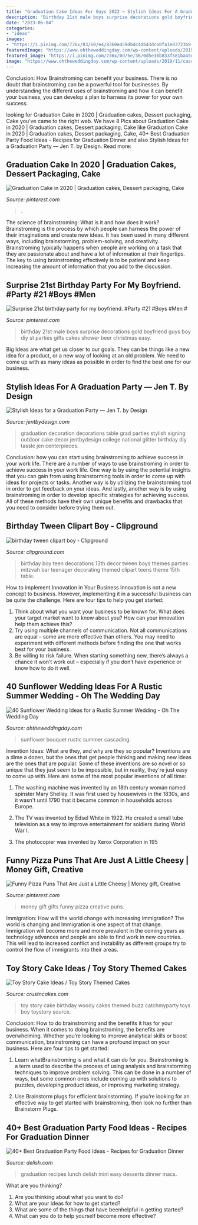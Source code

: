 ```yaml
---
title: "Graduation Cake Ideas For Guys 2022 ~ Stylish Ideas For A Graduation Party — Jen T. By Design"
description: "Birthday 21st male boys surprise decorations gold boyfriend guys boy diy st parties gifts cakes shower beer christmas easy"
date: "2023-06-04"
categories:
- "ideas"
images:
- "https://i.pinimg.com/736x/83/60/e4/8360e459dbdc4db43dc60fa1e03723b9--money-gifting-gift-money.jpg"
featuredImage: "https://www.ohtheweddingday.com/wp-content/uploads/2019/11/cascading-sunflower-wedding-bouquet.jpg"
featured_image: "https://i.pinimg.com/736x/0d/5e/36/0d5e36b833f581ba45d9b8b13b2c0ddf.jpg"
image: "https://www.ohtheweddingday.com/wp-content/uploads/2019/11/cascading-sunflower-wedding-bouquet.jpg"
---
```



Conclusion: How Brainstroming can benefit your business.
There is no doubt that brainstroming can be a powerful tool for businesses. By understanding the different uses of brainstroming and how it can benefit your business, you can develop a plan to harness its power for your own success.

	

		
looking for Graduation Cake in 2020 | Graduation cakes, Dessert packaging, Cake you've came to the right web. We have 8 Pics about Graduation Cake in 2020 | Graduation cakes, Dessert packaging, Cake like Graduation Cake in 2020 | Graduation cakes, Dessert packaging, Cake, 40+ Best Graduation Party Food Ideas - Recipes for Graduation Dinner and also Stylish Ideas for a Graduation Party — Jen T. by Design. Read more:
		
    
## Graduation Cake In 2020 | Graduation Cakes, Dessert Packaging, Cake

<img loading=lazy src="https://i.pinimg.com/736x/0d/5e/36/0d5e36b833f581ba45d9b8b13b2c0ddf.jpg" onerror="this.onerror=null;this.src='https://tse1.mm.bing.net/th?id=OIP.vSzfG37RvdW4YK5VKDfuIAHaJg&amp;pid=15.1';" alt="Graduation Cake in 2020 | Graduation cakes, Dessert packaging, Cake">

_Source: pinterest.com_

>. 

	

The science of brainstroming: What is it and how does it work?
Brainstroming is the process by which people can harness the power of their imaginations and create new ideas. It has been used in many different ways, including brainstorming, problem-solving, and creativity. Brainstroming typically happens when people are working on a task that they are passionate about and have a lot of information at their fingertips. The key to using brainstroming effectively is to be patient and keep increasing the amount of information that you add to the discussion.

    
## Surprise 21st Birthday Party For My Boyfriend. #Party #21 #Boys #Men #

<img loading=lazy src="https://s-media-cache-ak0.pinimg.com/736x/5e/91/67/5e9167a708806f7894142740a70e3178.jpg" onerror="this.onerror=null;this.src='https://tse4.mm.bing.net/th?id=OIP.9rMAd2PxRDq8KXfCalAQpAHaJ3&amp;pid=15.1';" alt="Surprise 21st birthday party for my boyfriend. #Party #21 #Boys #Men #">

_Source: pinterest.com_

>birthday 21st male boys surprise decorations gold boyfriend guys boy diy st parties gifts cakes shower beer christmas easy. 

	

Big Ideas are what get us closer to our goals. They can be things like a new idea for a product, or a new way of looking at an old problem. We need to come up with as many ideas as possible in order to find the best one for our business.

    
## Stylish Ideas For A Graduation Party — Jen T. By Design

<img loading=lazy src="http://static1.squarespace.com/static/52d54f41e4b0c284f55d2cd9/t/553f9ec7e4b08a278f3670e1/1430232778983/Graduation+Party+Decoration+Ideas+-+Love+the+party+tassle+and+glitter!++JenTbyDesign" onerror="this.onerror=null;this.src='https://tse2.mm.bing.net/th?id=OIP.HbAZgy6UvffFbgFQXTXudwHaJ4&amp;pid=15.1';" alt="Stylish Ideas for a Graduation Party — Jen T. by Design">

_Source: jentbydesign.com_

>graduation decoration decorations table grad parties stylish signing outdoor cake decor jentbydesign college national glitter birthday diy tassle jen centerpieces. 

	

Conclusion: how you can start using brainstroming to achieve success in your work life.
There are a number of ways to use brainstroming in order to achieve success in your work life. One way is by using the potential insights that you can gain from using brainstorming tools in order to come up with ideas for projects or tasks. Another way is by utilizing the brainstorming tool in order to get feedback on your ideas. And lastly, another way is by using brainstroming in order to develop specific strategies for achieving success. All of these methods have their own unique benefits and drawbacks that you need to consider before trying them out.

    
## Birthday Tween Clipart Boy - Clipground

<img loading=lazy src="http://clipground.com/images/birthday-tween-clipart-boy-16.jpg" onerror="this.onerror=null;this.src='https://tse3.mm.bing.net/th?id=OIP.UI2cHTl90ddYwpFxtj_baQHaIM&amp;pid=15.1';" alt="birthday tween clipart boy - Clipground">

_Source: clipground.com_

>birthday boy teen decorations 13th decor tween boys themes parties mitzvah bar teenager decorating themed clipart teens theme 15th table. 

	

How to implement Innovation in Your Business
Innovation is not a new concept to business. However, implementing it in a successful business can be quite the challenge. Here are four tips to help you get started: 
1. Think about what you want your business to be known for. What does your target market want to know about you? How can your innovation help them achieve this? 
2. Try using multiple channels of communication. Not all communications are equal – some are more effective than others. You may need to experiment with different methods before finding the one that works best for your business. 
3. Be willing to risk failure. When starting something new, there’s always a chance it won’t work out – especially if you don’t have experience or know how to do it well.

    
## 40 Sunflower Wedding Ideas For A Rustic Summer Wedding - Oh The Wedding Day

<img loading=lazy src="https://www.ohtheweddingday.com/wp-content/uploads/2019/11/cascading-sunflower-wedding-bouquet.jpg" onerror="this.onerror=null;this.src='https://tse4.mm.bing.net/th?id=OIP.V4x4F6j6DTn6NWzls75pqQHaLl&amp;pid=15.1';" alt="40 Sunflower Wedding Ideas for a Rustic Summer Wedding - Oh The Wedding Day">

_Source: ohtheweddingday.com_

>sunflower bouquet rustic summer cascading. 

	

Invention Ideas: What are they, and why are they so popular?
Inventions are a dime a dozen, but the ones that get people thinking and making new ideas are the ones that are popular. Some of these inventions are so novel or so unique that they just seem to be impossible, but in reality, they're just easy to come up with. Here are some of the most popular inventions of all time: 
1. The washing machine was invented by an 18th century woman named spinster Mary Shelley. It was first used by housewives in the 1830s, and it wasn't until 1790 that it became common in households across Europe.

2. The TV was invented by Edsel White in 1922. He created a small tube television as a way to improve entertainment for soldiers during World War I.

3. The photocopier was invented by Xerox Corporation in 195
    
## Funny Pizza Puns That Are Just A Little Cheesy | Money Gift, Creative

<img loading=lazy src="https://i.pinimg.com/736x/83/60/e4/8360e459dbdc4db43dc60fa1e03723b9--money-gifting-gift-money.jpg" onerror="this.onerror=null;this.src='https://tse3.mm.bing.net/th?id=OIP.nVOg_MZKQejyYL99RRDNEwHaJ5&amp;pid=15.1';" alt="Funny Pizza Puns That Are Just a Little Cheesy | Money gift, Creative">

_Source: pinterest.com_

>money gift gifts funny pizza creative puns. 

	

Immigration: How will the world change with increasing immigration?
The world is changing and Immigration is one aspect of that change. Immigration will become more and more prevalent in the coming years as technology advances and people are able to find work in new countries. This will lead to increased conflict and instability as different groups try to control the flow of immigrants into their areas.

    
## Toy Story Cake Ideas / Toy Story Themed Cakes

<img loading=lazy src="http://www.crustncakes.com/blog/wp-content/uploads/2015/07/0f232bb47a9e3e0e5d2e74ca8428c074.jpg" onerror="this.onerror=null;this.src='https://tse3.mm.bing.net/th?id=OIP.adsqWH5dESh-oqmYd6L4iwAAAA&amp;pid=15.1';" alt="Toy Story Cake Ideas / Toy Story Themed Cakes">

_Source: crustncakes.com_

>toy story cake birthday woody cakes themed buzz catchmyparty toys boy toystory source. 

	

Conclusion: How to do brainstroming and the benefits it has for your business.
When it comes to doing brainstroming, the benefits are overwhelming. Whether you’re looking to improve analytical skills or boost communication, brainstroming can have a profound impact on your business. Here are four tips to get started:
1. Learn whatBrainstroming is and what it can do for you. Brainstroming is a term used to describe the process of using analysis and brainstorming techniques to improve problem solving. This can be done in a number of ways, but some common ones include coming up with solutions to puzzles, developing product ideas, or improving marketing strategy.

2. Use Brainstorm plugs for efficient brainstorming. If you’re looking for an effective way to get started with brainstroming, then look no further than Brainstorm Plugs.

    
## 40+ Best Graduation Party Food Ideas - Recipes For Graduation Dinner

<img loading=lazy src="https://hips.hearstapps.com/del.h-cdn.co/assets/17/06/1600x800/landscape-1486683801-delish-mini-macs-2.jpg?resize=1200:*" onerror="this.onerror=null;this.src='https://tse3.mm.bing.net/th?id=OIP.zZyAXdWTeHc4GHBuTyutYAHaDt&amp;pid=15.1';" alt="40+ Best Graduation Party Food Ideas - Recipes for Graduation Dinner">

_Source: delish.com_

>graduation recipes lunch delish mini easy desserts dinner macs. 

	

What are you thinking?
1. Are you thinking about what you want to do?
2. What are your ideas for how to get started? 
3. What are some of the things that have beenhelpful in getting started?
4. What can you do to help yourself become more effective?

